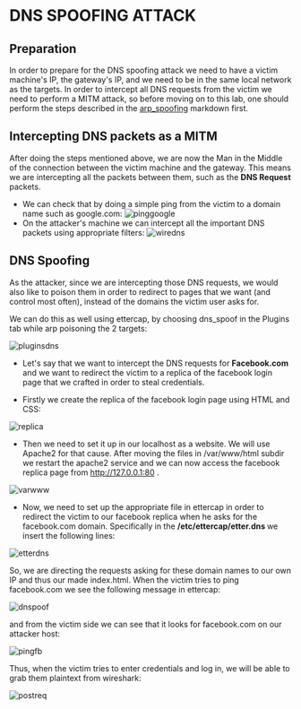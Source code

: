 # DNS SPOOFING ATTACK

## Preparation

In order to prepare for the DNS spoofing attack we need to have a victim machine's IP, the gateway's IP, and we need to be in the same local network as the targets.
In order to intercept all DNS requests from the victim we need to perform a MITM attack, so before moving on to this lab, one should perform the steps described in the [arp_spoofing](https://github.com/EvangelouSotiris/uth441_network_attacks/blob/master/arp_spoofing.md) markdown first.

## Intercepting DNS packets as a MITM

After doing the steps mentioned above, we are now the Man in the Middle of the connection between the victim machine and the gateway. This means we are intercepting all the packets between them, such as the <b>DNS Request</b> packets.

- We can check that by doing a simple ping from the victim to a domain name such as google.com:
![pinggoogle](https://user-images.githubusercontent.com/28576118/71663236-078b4e80-2d5d-11ea-81ac-aa07856b54de.png)
- On the attacker's machine we can intercept all the important DNS packets using appropriate filters:
![wiredns](https://user-images.githubusercontent.com/28576118/71663367-99935700-2d5d-11ea-8acd-0f92275a64a8.png)

## DNS Spoofing
As the attacker, since we are intercepting those DNS requests, we would also like to poison them in order to redirect to pages that we want (and control most often), instead of the domains the victim user asks for.

We can do this as well using ettercap, by choosing dns_spoof in the Plugins tab while arp poisoning the 2 targets:

![pluginsdns](https://user-images.githubusercontent.com/28576118/71663634-a82e3e00-2d5e-11ea-9ce4-08086bb290c5.png)

- Let's say that we want to intercept the DNS requests for <b> Facebook.com </b> and we want to redirect the victim to a replica of the facebook login page that we crafted in order to steal credentials.

- Firstly we create the replica of the facebook login page using HTML and CSS:

![replica](https://user-images.githubusercontent.com/28576118/71664710-abc3c400-2d62-11ea-8556-1bdf084c97b8.png)

- Then we need to set it up in our localhost as a website. We will use Apache2 for that cause. After moving the files in /var/www/html subdir we restart the apache2 service and we can now access the facebook replica page from http://127.0.0.1:80 .

![varwww](https://user-images.githubusercontent.com/28576118/71664879-68b62080-2d63-11ea-9d27-59f1fd54d2da.png)

- Now, we need to set up the appropriate file in ettercap in order to redirect the victim to our facebook replica when he asks for the facebook.com domain. Specifically in the <b> /etc/ettercap/etter.dns </b> we insert the following lines:

![etterdns](https://user-images.githubusercontent.com/28576118/71693463-38976d80-2db5-11ea-94b5-164de8a0632d.png)

So, we are directing the requests asking for these domain names to our own IP and thus our made index.html. When the victim tries to ping facebook.com we see the following message in ettercap:

![dnspoof](https://user-images.githubusercontent.com/28576118/71686435-e00ba480-2da3-11ea-806d-8c46baad67d0.png)

and from the victim side we can see that it looks for facebook.com on our attacker host:

![pingfb](https://user-images.githubusercontent.com/28576118/71693468-3af9c780-2db5-11ea-8497-344ac2261c56.png)

Thus, when the victim tries to enter credentials and log in, we will be able to grab them plaintext from wireshark:

![postreq](https://user-images.githubusercontent.com/28576118/71694221-30403200-2db7-11ea-9a16-402868f49985.png)


